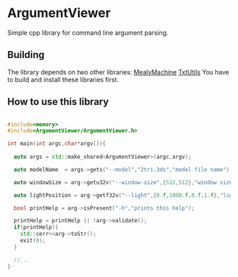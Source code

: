 # ArgumentViewer
Simple cpp library for command line argument parsing.
## Building
The library depends on two other libraries:
[MealyMachine](https://github.com/dormon/MealyMachine)
[TxtUtils](https://github.com/dormon/TxtUtils)
You have to build and install these libraries first.
## How to use this library
```cpp

#include<memory>
#include<ArgumentViewer/ArgumentViewer.h>

int main(int argc,char*argv[]){
  
  auto args = std::make_shared<ArgumentViewer>(argc,argv);

  auto modelName  = args->gets("--model","2tri.3ds","model file name");

  auto windowSize = arg->getu32v("--window-size",{512,512},"window size" );

  auto lightPosition = arg->getf32v("--light",{0.f,1000.f,0.f,1.f},"light position");

  bool printHelp = arg->isPresent("-h","prints this help");

  printHelp = printHelp || !arg->validate();
  if(printHelp){
    std::cerr<<arg->toStr();
    exit(0);
  }

  //...
}

```
